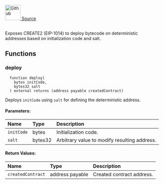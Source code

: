 <a href="https://github.com/solace-fi/solace-core/blob/main/contracts/interfaces/utils/ISingletonFactory.sol"><img src="/img/github.svg" alt="Github" width="50px"/> Source</a><br/><br/>

Exposes CREATE2 (EIP-1014) to deploy bytecode on deterministic addresses based on initialization code and salt.



## Functions
### deploy
```solidity
  function deploy(
    bytes initCode,
    bytes32 salt
  ) external returns (address payable createdContract)
```
Deploys `initCode` using `salt` for defining the deterministic address.


#### Parameters:
| Name | Type | Description                                                          |
| :--- | :--- | :------------------------------------------------------------------- |
| `initCode` | bytes | Initialization code. |
| `salt` | bytes32 | Arbitrary value to modify resulting address. |

#### Return Values:
| Name                           | Type          | Description                                                                  |
| :----------------------------- | :------------ | :--------------------------------------------------------------------------- |
| `createdContract` | address payable | Created contract address. |


